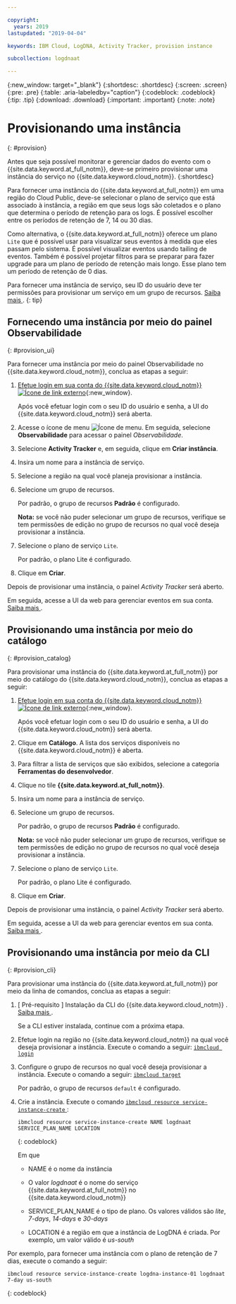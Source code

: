 ```yaml
---

copyright:
  years: 2019
lastupdated: "2019-04-04"

keywords: IBM Cloud, LogDNA, Activity Tracker, provision instance

subcollection: logdnaat

---
```


{:new_window: target="_blank"}
{:shortdesc: .shortdesc}
{:screen: .screen}
{:pre: .pre}
{:table: .aria-labeledby="caption"}
{:codeblock: .codeblock}
{:tip: .tip}
{:download: .download}
{:important: .important}
{:note: .note}

# Provisionando uma instância
{: #provision}

Antes que seja possível monitorar e gerenciar dados do evento com o {{site.data.keyword.at_full_notm}}, deve-se primeiro provisionar uma instância do serviço no {{site.data.keyword.cloud_notm}}.
{:shortdesc}

Para fornecer uma instância do {{site.data.keyword.at_full_notm}} em uma região do Cloud Public, deve-se selecionar o plano de serviço que está associado à instância, a região em que seus logs são coletados e o plano que determina o período de retenção para os logs. É possível escolher entre os períodos de retenção de 7, 14 ou 30 dias.

Como alternativa, o {{site.data.keyword.at_full_notm}} oferece um plano `Lite` que é possível usar para visualizar seus eventos à medida que eles passam pelo sistema. É possível visualizar eventos usando tailing de eventos. Também é possível projetar filtros para se preparar para fazer upgrade para um plano de período de retenção mais longo. Esse plano tem um período de retenção de 0 dias.

Para fornecer uma instância de serviço, seu ID do usuário deve ter permissões para provisionar um serviço em um grupo de recursos. [ Saiba mais ](/docs/services/Activity-Tracker-with-LogDNA?topic=logdnaat-iam#groups).
{: tip}


## Fornecendo uma instância por meio do painel Observabilidade
{: #provision_ui}

Para fornecer uma instância por meio do painel Observabilidade no {{site.data.keyword.cloud_notm}}, conclua as etapas a seguir:

1. [Efetue login em sua conta do {{site.data.keyword.cloud_notm}} ![Ícone de link externo](../../icons/launch-glyph.svg "Ícone de link externo")](https://cloud.ibm.com/login){:new_window}.

	Após você efetuar login com o seu ID do usuário e senha, a UI do {{site.data.keyword.cloud_notm}} será aberta.

2. Acesse o ícone de menu ![Ícone de menu](../../icons/icon_hamburger.svg). Em seguida, selecione **Observabilidade** para acessar o painel *Observabilidade*.

3. Selecione **Activity Tracker** e, em seguida, clique em **Criar instância**. 

4. Insira um nome para a instância de serviço.

5. Selecione a região na qual você planeja provisionar a instância.

6. Selecione um grupo de recursos. 

    Por padrão, o grupo de recursos **Padrão** é configurado.

    **Nota:** se você não puder selecionar um grupo de recursos, verifique se tem permissões de edição no grupo de recursos no qual você deseja provisionar a instância.

7. Selecione o plano de serviço `Lite`. 

    Por padrão, o plano Lite é configurado.

8. Clique em **Criar**.

Depois de provisionar uma instância, o painel *Activity Tracker* será aberto. 

Em seguida, acesse a UI da web para gerenciar eventos em sua conta. [ Saiba mais ](/docs/services/Activity-Tracker-with-LogDNA?topic=logdnaat-view_events.md#view_events.md).



## Provisionando uma instância por meio do catálogo
{: #provision_catalog}

Para provisionar uma instância do {{site.data.keyword.at_full_notm}} por meio do catálogo do {{site.data.keyword.cloud_notm}}, conclua as etapas a seguir:

1. [Efetue login em sua conta do {{site.data.keyword.cloud_notm}} ![Ícone de link externo](../../icons/launch-glyph.svg "Ícone de link externo")](https://cloud.ibm.com/login){:new_window}.

	Após você efetuar login com o seu ID do usuário e senha, a UI do {{site.data.keyword.cloud_notm}} será aberta.

2. Clique em **Catálogo**. A lista dos serviços disponíveis no {{site.data.keyword.cloud_notm}} é aberta.

3. Para filtrar a lista de serviços que são exibidos, selecione a categoria **Ferramentas do desenvolvedor**.

4. Clique no tile **{{site.data.keyword.at_full_notm}}**. 

5. Insira um nome para a instância de serviço.

6. Selecione um grupo de recursos. 

    Por padrão, o grupo de recursos **Padrão** é configurado.

    **Nota:** se você não puder selecionar um grupo de recursos, verifique se tem permissões de edição no grupo de recursos no qual você deseja provisionar a instância.

7. Selecione o plano de serviço `Lite`. 

    Por padrão, o plano Lite é configurado.

8. Clique em **Criar**.

Depois de provisionar uma instância, o painel *Activity Tracker* será aberto. 

Em seguida, acesse a UI da web para gerenciar eventos em sua conta. [ Saiba mais ](/docs/services/Activity-Tracker-with-LogDNA?topic=logdnaat-launch#launch).


## Provisionando uma instância por meio da CLI
{: #provision_cli}

Para provisionar uma instância do {{site.data.keyword.at_full_notm}} por meio da linha de comandos, conclua as etapas a seguir:

1. [ Pré-requisito ] Instalação da CLI do  {{site.data.keyword.cloud_notm}} . [ Saiba mais ](/docs/cli?topic=cloud-cli-ibmcloud-cli#ibmcloud-cli).

   Se a CLI estiver instalada, continue com a próxima etapa.

2. Efetue login na região no {{site.data.keyword.cloud_notm}} na qual você deseja provisionar a instância. Execute o comando a seguir: [`ibmcloud login`](/docs/cli/reference/ibmcloud?topic=cloud-cli-ibmcloud_cli#ibmcloud_login)

3. Configure o grupo de recursos no qual você deseja provisionar a instância. Execute o comando a seguir:  [ ` ibmcloud target ` ](/docs/cli/reference/ibmcloud?topic=cloud-cli-ibmcloud_cli#ibmcloud_target)

    Por padrão, o grupo de recursos `default` é configurado.

4. Crie a instância. Execute o comando  [ ` ibmcloud resource service-instance-create ` ](/docs/cli/reference/ibmcloud?topic=cloud-cli-ibmcloud_commands_resource#ibmcloud_resource_service_instance_create) :

    ```
    ibmcloud resource service-instance-create NAME logdnaat SERVICE_PLAN_NAME LOCATION
    ```
    {: codeblock}

    Em que

    * NAME é o nome da instância

    * O valor *logdnaat* é o nome do serviço {{site.data.keyword.at_full_notm}} no {{site.data.keyword.cloud_notm}}

    * SERVICE_PLAN_NAME é o tipo de plano. Os valores válidos são *lite*, *7-days*, *14-days* e *30-days*
    
    * LOCATION é a região em que a instância de LogDNA é criada. Por exemplo, um valor válido é *us-south*

    
Por exemplo, para fornecer uma instância com o plano de retenção de 7 dias, execute o comando a seguir:

```
ibmcloud resource service-instance-create logdna-instance-01 logdnaat 7-day us-south
```
{: codeblock}



